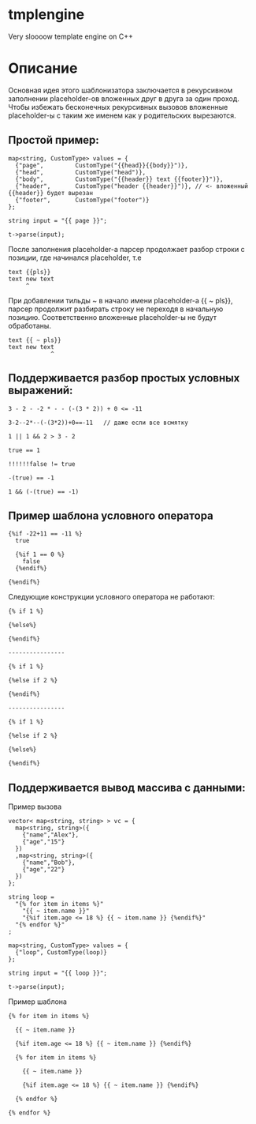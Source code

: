 # tmplengine
Very sloooow template engine on C++

# Описание
Основная идея этого шаблонизатора заключается в рекурсивном заполнении placeholder-ов вложенных друг в друга за один проход.
Чтобы избежать бесконечных рекурсивных вызовов вложенные placeholder-ы с таким же именем как у родительских вырезаются.

## Простой пример:

```
map<string, CustomType> values = {
  {"page",         CustomType("{{head}}{{body}}")},
  {"head",         CustomType("head")},
  {"body",         CustomType("{{header}} text {{footer}}")},
  {"header",       CustomType("header {{header}}")}, // <- вложенный {{header}} будет вырезан
  {"footer",       CustomType("footer")}
};

string input = "{{ page }}";

t->parse(input);
```

После заполнения placeholder-а парсер продолжает разбор строки с позиции, где начинался placeholder, т.е
```
text {{pls}}
text new text
     ^
```
При добавлении тильды ~ в начало имени placeholder-а {{ ~ pls}}, парсер продолжит разбирать строку не переходя в начальную позицию.
Соответственно вложенные placeholder-ы не будут обработаны.
```
text {{ ~ pls}}
text new text
            ^
```


## Поддерживается разбор простых условных выражений:

```
3 - 2 - -2 * - - (-(3 * 2)) + 0 <= -11

3-2--2*--(-(3*2))+0==-11   // даже если все всмятку

1 || 1 && 2 > 3 - 2

true == 1

!!!!!!false != true

-(true) == -1

1 && (-(true) == -1)
```

## Пример шаблона условного оператора

```
{%if -22+11 == -11 %}
  true
  
  {%if 1 == 0 %}
    false
  {%endif%}
  
{%endif%}
```

Следующие конструкции условного оператора не работают:
```
{% if 1 %}

{%else%}

{%endif%}

----------------

{% if 1 %}

{%else if 2 %}

{%endif%}

----------------

{% if 1 %}

{%else if 2 %}

{%else%}

{%endif%}
```

## Поддерживается вывод массива с данными:

Пример вызова
```
vector< map<string, string> > vc = {
  map<string, string>({
    {"name","Alex"},
    {"age","15"}
  })
  ,map<string, string>({
    {"name","Bob"},
    {"age","22"}
  })
};

string loop =
  "{% for item in items %}"
    "{{ ~ item.name }}"
    "{%if item.age <= 18 %} {{ ~ item.name }} {%endif%}"
  "{% endfor %}"
;

map<string, CustomType> values = {
  {"loop", CustomType(loop)}
};

string input = "{{ loop }}";

t->parse(input);
```

Пример шаблона
```
{% for item in items %}

  {{ ~ item.name }}

  {%if item.age <= 18 %} {{ ~ item.name }} {%endif%}
  
  {% for item in items %}

    {{ ~ item.name }}

    {%if item.age <= 18 %} {{ ~ item.name }} {%endif%}

  {% endfor %}

{% endfor %}
```

